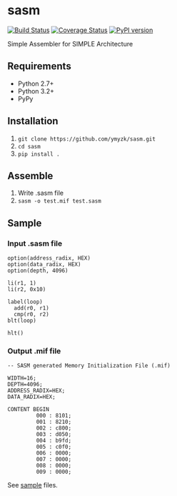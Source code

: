 sasm
====

[![Build Status](https://travis-ci.org/ymyzk/sasm.svg?branch=master)](https://travis-ci.org/ymyzk/sasm)
[![Coverage Status](https://coveralls.io/repos/ymyzk/sasm/badge.png?branch=master)](https://coveralls.io/r/ymyzk/sasm?branch=master)
[![PyPI version](https://badge.fury.io/py/sasm.svg)](http://badge.fury.io/py/sasm)

Simple Assembler for SIMPLE Architecture

Requirements
------------
* Python 2.7+
* Python 3.2+
* PyPy

Installation
------------
1. `git clone https://github.com/ymyzk/sasm.git`
2. `cd sasm`
3. `pip install .`

Assemble
--------
1. Write .sasm file
2. `sasm -o test.mif test.sasm`

Sample
------
### Input .sasm file
```
option(address_radix, HEX)
option(data_radix, HEX)
option(depth, 4096)

li(r1, 1)
li(r2, 0x10)

label(loop)
  add(r0, r1)
  cmp(r0, r2)
blt(loop)

hlt()
```

### Output .mif file
```
-- SASM generated Memory Initialization File (.mif)

WIDTH=16;
DEPTH=4096;
ADDRESS_RADIX=HEX;
DATA_RADIX=HEX;

CONTENT BEGIN
         000 : 8101;
         001 : 8210;
         002 : c800;
         003 : d050;
         004 : b9fd;
         005 : c0f0;
         006 : 0000;
         007 : 0000;
         008 : 0000;
         009 : 0000;
```

See [sample](sample) files.
